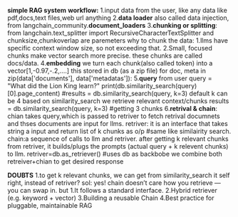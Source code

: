 **simple RAG system**
**workflow:**
1.input data from the user, like any data like pdf,docs,text files,web url anything
2.**data loader** also called data injection, from langchain_community.**document_loaders**
3.**chunking or splitting**: from langchain.text_splitter import RecursiveCharacterTextSplitter and chunksize,chunkoverlap are paremeters
why to chunk the data:
      1.llms have specific context window size, so not exceeding that.
      2.Small, focused chunks make vector search more precise.
these chunks are called docs/data.
4.**embedding**
    we turn each chunk(also called token) into a vector[1,-0.97,-.2,....]
    this stored in db (as a zip file) for doc, meta in zip(data['documents'], data['metadatas']):
5.**query** from user
  query = "What did the Lion King learn?"
  print(db.similarity_search(query)[0].page_content)
  #results = db.similarity_search(query, k=3) default k can be 4
  based on similarity_search we retrieve relevant context/chunks
  results = db.similarity_search(query, k=3) #getting 3 chunks
6.**retrival & chain**: chian takes query,which is passed to retriver to fetch retrival documnets
  and thses documents are input for llms.
  retriver: it is an interface that  takes string a input and return list of k chunks as o/p #same like similairity search.
  chain:a sequence of calls to llm and retriver.
        after getting k relevant chunks from retriver, it builds/plugs the prompts (actual query + k relevent chunks) to llm.
  retriver=db.as_retriever()
  #uses db as backbobe
  we combine both retreiver+chian to get desired response

**DOUBTS**
      1.to get k relevant chunks, we can get from similarity_search it self right, instead of retriver?
      sol:  yes!  chain doesn’t care how you retrieve — you can swap in. but
            1.It follows a standard interface.
            2.Hybrid retriever (e.g. keyword + vector)
            3.Building a reusable Chain 
            4.Best practice for pluggable, maintainable RAG
